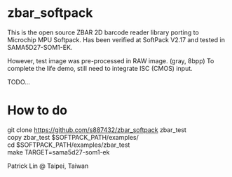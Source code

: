 # zbar_softpack

This is the open source ZBAR 2D barcode reader library porting to Microchip MPU Softpack.
Has been verified at SoftPack V2.17 and tested in SAMA5D27-SOM1-EK.

However, test image was pre-processed in RAW image. (gray, 8bpp)
To complete the life demo, still need to integrate ISC (CMOS) input.

TODO...

# How to do
git clone https://github.com/s887432/zbar_softpack zbar_test<br>
copy zbar_test $SOFTPACK_PATH/examples/<br>
cd $SOFTPACK_PATH/examples/zbar_test<br>
make TARGET=sama5d27-som1-ek<br>

Patrick Lin @ Taipei, Taiwan
